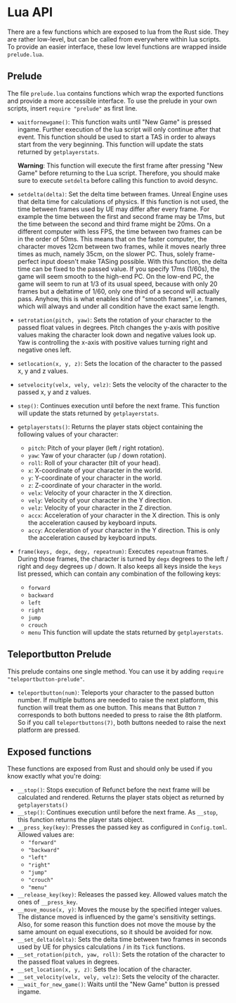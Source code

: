 # Lua API

There are a few functions which are exposed to lua from the Rust side.
They are rather low-level, but can be called from everywhere within lua scripts.
To provide an easier interface, these low level functions are wrapped inside
`prelude.lua`.

## Prelude

The file `prelude.lua` contains functions which wrap the exported
functions and provide a more accessible interface.
To use the prelude in your own scripts, insert `require "prelude"` as first line.

* `waitfornewgame()`: This function waits until "New Game" is pressed ingame.
  Further execution of the lua script will only continue after that event.
  This function should be used to start a TAS in order to always start from the
  very beginning.
  This function will update the stats returned by `getplayerstats`.

  **Warning**: This function will execute the first frame after pressing
  "New Game" before returning to the Lua script.
  Therefore, you should make sure to execute `setdelta` before calling this
  function to avoid desync.
* `setdelta(delta)`: Set the delta time between frames.
  Unreal Engine uses that delta time for calculations of physics.
  If this function is not used, the time between frames used by UE may differ
  after every frame.
  For example the time between the first and second frame may be 17ms, but the
  time between the second and third frame might be 20ms.
  On a different computer with less FPS, the time between two frames can be
  in the order of 50ms.
  This means that on the faster computer, the character moves 12cm between two
  frames, while it moves nearly three times as much, namely 35cm, on the slower
  PC.
  Thus, solely frame-perfect input doesn't make TASing possible.
  With this function, the delta time can be fixed to the passed value.
  If you specify 17ms (1/60s), the game will seem smooth to the high-end PC.
  On the low-end PC, the game will seem to run at 1/3 of its usual speed,
  because with only 20 frames but a deltatime of 1/60, only one third of a
  second will actually pass.
  Anyhow, this is what enables kind of "smooth frames", i.e. frames, which
  will always and under all condition have the exact same length.
* `setrotation(pitch, yaw)`: Sets the rotation of your character to the
  passed float values in degrees.
  Pitch changes the y-axis with positive values making the character look down
  and negative values look up.
  Yaw is controlling the x-axis with positive values turning right and negative
  ones left.
* `setlocation(x, y, z)`: Sets the location of the character to the passed
  x, y and z values.
* `setvelocity(velx, vely, velz)`: Sets the velocity of the character to the
  passed x, y and z values.
* `step()`: Continues execution until before the next frame.
  This function will update the stats returned by `getplayerstats`.
* `getplayerstats()`: Returns the player stats object containing the following
  values of your character:
    + `pitch`: Pitch of your player (left / right rotation).
    + `yaw`: Yaw of your character (up / down rotation).
    + `roll`: Roll of your character (tilt of your head).
    + `x`: X-coordinate of your character in the world.
    + `y`: Y-coordinate of your character in the world.
    + `z`: Z-coordinate of your character in the world.
    + `velx`: Velocity of your character in the X direction.
    + `vely`: Velocity of your character in the Y direction.
    + `velz`: Velocity of your character in the Z direction.
    + `accx`: Acceleration of your character in the X direction.
      This is only the acceleration caused by keyboard inputs.
    + `accy`: Acceleration of your character in the Y direction.
      This is only the acceleration caused by keyboard inputs.
* `frame(keys, degx, degy, repeatnum)`: Executes `repeatnum` frames.
  During those frames, the character is turned by `degx` degrees to the
  left / right and `degy` degrees up / down.
  It also keeps all keys inside the `keys` list pressed, which can contain
  any combination of the following keys:
    + `forward`
    + `backward`
    + `left`
    + `right`
    + `jump`
    + `crouch`
    + `menu`
  This function will update the stats returned by `getplayerstats`.

## Teleportbutton Prelude

This prelude contains one single method.
You can use it by adding `require "teleportbutton-prelude"`.

* `teleportbutton(num)`: Teleports your character to the passed button number.
  If multiple buttons are needed to raise the next platform, this function
  will treat them as one button.
  This means that Button `7` corresponds to both buttons needed to press to
  raise the 8th platform.
  So if you call `teleportbuttons(7)`, both buttons needed to raise the next
  platform are pressed.

## Exposed functions

These functions are exposed from Rust and should only be used if you know
exactly what you're doing:

* `__stop()`: Stops execution of Refunct before the next frame will be calculated
  and rendered.
  Returns the player stats object as returned by `getplayerstats()`
* `__step()`: Continues execution until before the next frame.
  As `__stop`, this function returns the player stats object.
* `__press_key(key)`: Presses the passed key as configured in `Config.toml`.
  Allowed values are:
    + `"forward"`
    + `"backward"`
    + `"left"`
    + `"right"`
    + `"jump"`
    + `"crouch"`
    + `"menu"`
* `__release_key(key)`: Releases the passed key.
  Allowed values match the ones of `__press_key`.
* `__move_mouse(x, y)`: Moves the mouse by the specified integer values.
  The distance moved is influenced by the game's sensitivity settings.
  Also, for some reason this function does not move the mouse by the same amount
  on equal executions, so it should be avoided for now.
* `__set_delta(delta)`: Sets the delta time between two frames in seconds used
  by UE for physics calculations / in its `Tick` functions.
* `__set_rotation(pitch, yaw, roll)`: Sets the rotation of the character to
  the passed float values in degrees.
* `__set_location(x, y, z)`: Sets the location of the character.
* `__set_velocity(velx, vely, velz)`: Sets the velocity of the character.
* `__wait_for_new_game()`: Waits until the "New Game" button is pressed ingame.
